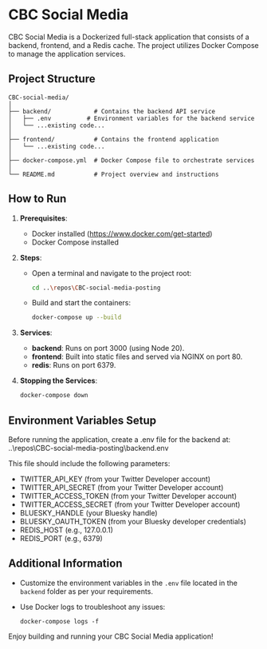 # CBC Social Media

CBC Social Media is a Dockerized full-stack application that consists of a backend, frontend, and a Redis cache. The project utilizes Docker Compose to manage the application services.

## Project Structure

```
CBC-social-media/
│
├── backend/            # Contains the backend API service
│   ├── .env          # Environment variables for the backend service
│   └── ...existing code...
│
├── frontend/           # Contains the frontend application
│   └── ...existing code...
│
├── docker-compose.yml  # Docker Compose file to orchestrate services
│
└── README.md           # Project overview and instructions
```

## How to Run

1. **Prerequisites**:
   - Docker installed (https://www.docker.com/get-started)
   - Docker Compose installed

2. **Steps**:
   - Open a terminal and navigate to the project root:
     ```bash
     cd ..\repos\CBC-social-media-posting
     ```
   - Build and start the containers:
     ```bash
     docker-compose up --build
     ```

3. **Services**:
   - **backend**: Runs on port 3000 (using Node 20).
   - **frontend**: Built into static files and served via NGINX on port 80.
   - **redis**: Runs on port 6379.

4. **Stopping the Services**:
   ```bash
   docker-compose down
   ```

## Environment Variables Setup

Before running the application, create a .env file for the backend at:
  ..\repos\CBC-social-media-posting\backend\.env

This file should include the following parameters:
- TWITTER_API_KEY (from your Twitter Developer account)
- TWITTER_API_SECRET (from your Twitter Developer account)
- TWITTER_ACCESS_TOKEN (from your Twitter Developer account)
- TWITTER_ACCESS_SECRET (from your Twitter Developer account)
- BLUESKY_HANDLE (your Bluesky handle)
- BLUESKY_OAUTH_TOKEN (from your Bluesky developer credentials)
- REDIS_HOST (e.g., 127.0.0.1)
- REDIS_PORT (e.g., 6379)

## Additional Information

- Customize the environment variables in the `.env` file located in the `backend` folder as per your requirements.
- Use Docker logs to troubleshoot any issues:
  
  ```
  docker-compose logs -f
  ```
  
Enjoy building and running your CBC Social Media application!
